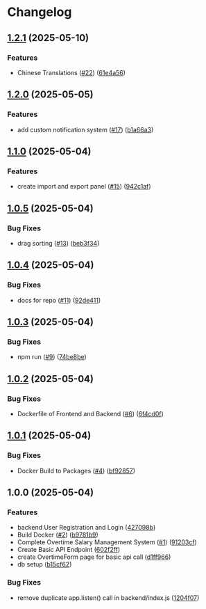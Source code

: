 # Changelog

## [1.2.1](https://github.com/wulukewu/overtime-salary/compare/v1.2.0...v1.2.1) (2025-05-10)


### Features

* Chinese Translations ([#22](https://github.com/wulukewu/overtime-salary/issues/22)) ([61e4a56](https://github.com/wulukewu/overtime-salary/commit/61e4a56dd9ccb9d6bf31e48b57bf7a0b3b4492e3))

## [1.2.0](https://github.com/wulukewu/overtime-salary/compare/v1.1.0...v1.2.0) (2025-05-05)


### Features

* add custom notification system ([#17](https://github.com/wulukewu/overtime-salary/issues/17)) ([b1a66a3](https://github.com/wulukewu/overtime-salary/commit/b1a66a38d60254d0ea3540687740b3cbb990bafe))

## [1.1.0](https://github.com/wulukewu/overtime-salary/compare/v1.0.5...v1.1.0) (2025-05-04)


### Features

* create import and export panel ([#15](https://github.com/wulukewu/overtime-salary/issues/15)) ([942c1af](https://github.com/wulukewu/overtime-salary/commit/942c1af1f125208831c3f046f1a07617a0e21163))

## [1.0.5](https://github.com/wulukewu/overtime-salary/compare/v1.0.4...v1.0.5) (2025-05-04)


### Bug Fixes

* drag sorting ([#13](https://github.com/wulukewu/overtime-salary/issues/13)) ([beb3f34](https://github.com/wulukewu/overtime-salary/commit/beb3f34cf037937695a8c0a93ffc277e3f40a6f5))

## [1.0.4](https://github.com/wulukewu/overtime-salary/compare/v1.0.3...v1.0.4) (2025-05-04)


### Bug Fixes

* docs for repo ([#11](https://github.com/wulukewu/overtime-salary/issues/11)) ([92de411](https://github.com/wulukewu/overtime-salary/commit/92de411e64ce2e6868e2b1af2d77fcc148485966))

## [1.0.3](https://github.com/wulukewu/overtime-salary/compare/v1.0.2...v1.0.3) (2025-05-04)


### Bug Fixes

* npm run ([#9](https://github.com/wulukewu/overtime-salary/issues/9)) ([74be8be](https://github.com/wulukewu/overtime-salary/commit/74be8be87ae9c3306c428bd8d0777d4c2da39ade))

## [1.0.2](https://github.com/wulukewu/overtime-salary/compare/v1.0.1...v1.0.2) (2025-05-04)


### Bug Fixes

* Dockerfile of Frontend and Backend ([#6](https://github.com/wulukewu/overtime-salary/issues/6)) ([6f4cd0f](https://github.com/wulukewu/overtime-salary/commit/6f4cd0fc3a88f62d35dcd973031d9328a0858f41))

## [1.0.1](https://github.com/wulukewu/overtime-salary/compare/v1.0.0...v1.0.1) (2025-05-04)


### Bug Fixes

* Docker Build to Packages ([#4](https://github.com/wulukewu/overtime-salary/issues/4)) ([bf92857](https://github.com/wulukewu/overtime-salary/commit/bf92857d46d02b1c5cf2d4d59a75ca94c32bb537))

## 1.0.0 (2025-05-04)


### Features

* backend User Registration and Login ([427098b](https://github.com/wulukewu/overtime-salary/commit/427098beb7802e43767ca21842c014ec840af8e6))
* Build Docker ([#2](https://github.com/wulukewu/overtime-salary/issues/2)) ([b9781b9](https://github.com/wulukewu/overtime-salary/commit/b9781b9951d06b710b9259e8cfb312255389c398))
* Complete Overtime Salary Management System ([#1](https://github.com/wulukewu/overtime-salary/issues/1)) ([91203cf](https://github.com/wulukewu/overtime-salary/commit/91203cfa46c09a294e28d3c7c2aa52a925010036))
* Create Basic API Endpoint ([602f2ff](https://github.com/wulukewu/overtime-salary/commit/602f2ff193d1b0e1d57885ec0ef371128d4eae50))
* create OvertimeForm page for basic api call ([d1ff966](https://github.com/wulukewu/overtime-salary/commit/d1ff966b9d4f832ae1120715e68ade37ec8eb15a))
* db setup ([b15cf62](https://github.com/wulukewu/overtime-salary/commit/b15cf628acfaafe66a1f2bc0b06aadcd9ceb747b))


### Bug Fixes

* remove duplicate app.listen() call in backend/index.js ([1204f07](https://github.com/wulukewu/overtime-salary/commit/1204f0730d745a6cb627144772df13406a0b215e))
